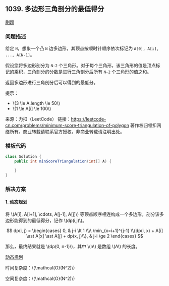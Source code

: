 <script src="https://cdn.bootcss.com/mathjax/2.7.7/MathJax.js?config=TeX-AMS-MML_HTMLorMML"></script>

## 1039. 多边形三角剖分的最低得分

[刷题](qu1039/solu/Solution.java)

### 问题描述

给定 `N`，想象一个凸 `N` 边多边形，其顶点按顺时针顺序依次标记为 `A[0], A[i], ..., A[N-1]`。

假设您将多边形剖分为 `N-2` 个三角形。对于每个三角形，该三角形的值是顶点标记的乘积，三角剖分的分数是进行三角剖分后所有 `N-2` 个三角形的值之和。

返回多边形进行三角剖分后可以得到的最低分。

提示：

* \\(3 \le A.length \le 50\\)
* \\(1 \le A[i] \le 100\\)

来源：力扣（LeetCode）
链接：https://leetcode-cn.com/problems/minimum-score-triangulation-of-polygon
著作权归领扣网络所有。商业转载请联系官方授权，非商业转载请注明出处。

### 模板代码

``` java
class Solution {
    public int minScoreTriangulation(int[] A) {

    }
}
```

### 解决方案

#### 1. 动态规划

将 \\(A[i], A[i+1], \cdots, A[j-1], A[j]\\) 等顶点顺序相连构成一个多边形，剖分该多边形能得到的最低得分，记作 \\(dp(i,j)\\)。

$$
dp(i, j) = \begin{cases}
0, & j-i \lt 1 \\\\
\min_{x=i+1}^{j-1} \\{dp(i, x) + A[i] \ast A[x] \ast A[j] + dp(x, j)\\}, & j-i \ge 2
\end{cases}
$$

那么，最终结果就是 \\(dp(0, n-1)\\)，其中 \\(n\\) 是数组 \\(A\\) 的长度。

[动态规划](qu1039/solu1/Solution.java)

时间复杂度：\\(\mathcal{O}(N^2)\\)

空间复杂度：\\(\mathcal{O}(N^2)\\)
